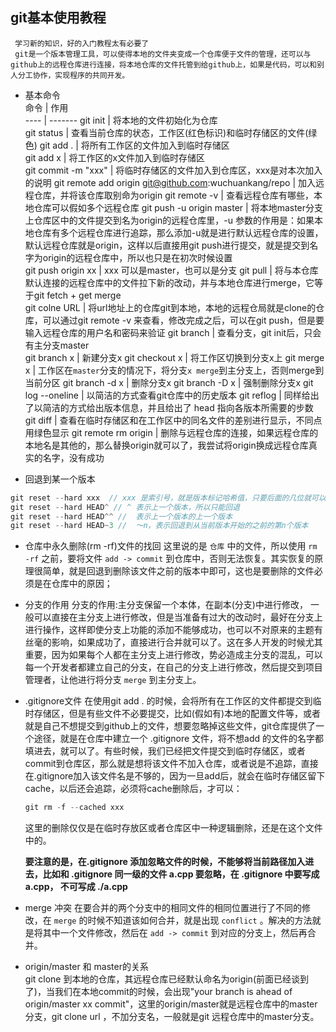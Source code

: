  ## git基本使用教程
     学习新的知识，好的入门教程太有必要了  
     git是一个版本管理工具，可以使得本地的文件夹变成一个仓库便于文件的管理，还可以与github上的远程仓库进行连接，将本地仓库的文件托管到给github上，如果是代码，可以和别人分工协作，实现程序的共同开发。  
* 基本命令  
    命令 | 作用  
    ---- | -------
    git init | 将本地的文件初始化为仓库  
    git status | 查看当前仓库的状态，工作区(红色标识)和临时存储区的文件(绿色)
    git add . | 将所有工作区的文件加入到临时存储区  
    git add x | 将工作区的x文件加入到临时存储区  
    git commit -m "xxx" | 将临时存储区的文件加入到仓库区，xxx是对本次加入的说明
    git remote add origin git@github.com:wuchuankang/repo | 加入远程仓库，并将该仓库取别命为origin
    git remote -v | 查看远程仓库有哪些，本地仓库可以假如多个远程仓库
    git push -u origin master | 将本地master分支上仓库区中的文件提交到名为origin的远程仓库里，-u 参数的作用是：如果本地仓库有多个远程仓库进行追踪，那么添加-u就是进行默认远程仓库的设置，默认远程仓库就是origin，这样以后直接用git push进行提交，就是提交到名字为origin的远程仓库中，所以也只是在初次时候设置  
    git push origin xx | xxx 可以是master，也可以是分支
    git pull | 将与本仓库默认连接的远程仓库中的文件拉下新的改动，并与本地仓库进行merge，它等于git fetch + get merge  
    git colne URL | 将url地址上的仓库git到本地，本地的远程仓局就是clone的仓库，可以通过git remote -v 来查看，修改完成之后，可以在git push，但是要输入远程仓库的用户名和密码来验证
    git branch | 查看分支，git init后，只会有主分支master  
    git branch x | 新建分支x
    git checkout x | 将工作区切换到分支x上
    git merge x | 工作区在`master`分支的情况下，将分支`x merge`到主分支上，否则merge到当前分区
    git branch -d x | 删除分支x
    git branch -D x | 强制删除分支x
    git log --oneline | 以简洁的方式查看git仓库中的历史版本
    git reflog | 同样给出了以简洁的方式给出版本信息，并且给出了 head 指向各版本所需要的步数
    git diff | 查看在临时存储区和在工作区中的同名文件的差别进行显示，不同点用绿色显示
    git remote rm origin | 删除与远程仓库的连接，如果远程仓库的本地名是其他的，那么替换origin就可以了，我尝试将origin换成远程仓库真实的名字，没有成功

-  回退到某一个版本
```cpp
git reset --hard xxx  // xxx 是索引号，就是版本标记哈希值，只要后面的几位就可以了，因为后面几位(3,4,5)已经可以来辨识出该版本；
git reset --hard HEAD^ // ^ 表示上一个版本，所以只能回退
git reset --hard HEAD^^ //  表示上一个版本的上一个版本
git reset --hard HEAD~3 //  ～n，表示回退到从当前版本开始的之前的第n个版本
```

- 仓库中永久删除(rm -rf)文件的找回
  这里说的是 `仓库` 中的文件，所以使用 `rm -rf` 之前，要将文件 `add -> commit` 到仓库中，否则无法恢复。其实恢复的原理很简单，就是回退到删除该文件之前的版本中即可，这也是要删除的文件必须是在仓库中的原因；

- 分支的作用
  分支的作用:主分支保留一个本体，在副本(分支)中进行修改， 一般可以直接在主分支上进行修改，但是当准备有过大的改动时，最好在分支上进行操作，这样即使分支上功能的添加不能够成功，也可以不对原来的主题有丝毫的影响，如果成功了，直接进行合并就可以了。这在多人开发的时候尤其重要，因为如果每个人都在主分支上进行修改，势必造成主分支的混乱，可以每一个开发者都建立自己的分支，在自己的分支上进行修改，然后提交到项目管理者，让他进行将分支 `merge` 到主分支上。

* .gitignore文件
    在使用git add . 的时候，会将所有在工作区的文件都提交到临时存储区，但是有些文件不必要提交，比如(假如有)本地的配置文件等，或者就是自己不想提交到github上的文件，想要忽略掉这些文件，git仓库提供了一个途径，就是在仓库中建立一个 .gitignore 文件，将不想add 的文件的名字都填进去，就可以了。有些时候，我们已经把文件提交到临时存储区，或者commit到仓库区，那么就是想将该文件不加入仓库，或者说是不追踪，直接在.gitignore加入该文件名是不够的，因为一旦add后，就会在临时存储区留下cache，以后还会追踪，必须将cache删除后，才可以：
    ```cpp
    git rm -f --cached xxx
    ```
    这里的删除仅仅是在临时存放区或者仓库区中一种逻辑删除，还是在这个文件中的。  

    **要注意的是，在.gitignore 添加忽略文件的时候，不能够将当前路径加入进去，比如和 .gitignore 同一级的文件 a.cpp 要忽略，在 .gitignore 中要写成 a.cpp， 不可写成 ./a.cpp**

- merge 冲突
  在要合并的两个分支中的相同文件的相同位置进行了不同的修改，在 `merge` 的时候不知道该如何合并，就是出现 `conflict` 。解决的方法就是将其中一个文件修改，然后在 `add -> commit` 到对应的分支上，然后再合并。  

* origin/master 和 master的关系  
    git clone 到本地的仓库，其远程仓库已经默认命名为origin(前面已经谈到了)，当我们在本地commit的时候，会出现"your branch is ahead of origin/master xx commit"，这里的origin/master就是远程仓库中的master分支，git clone url ，不加分支名，一般就是git 远程仓库中的master分支。
     
